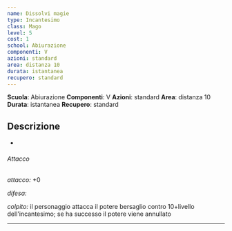 ```yaml
---
name: Dissolvi magie
type: Incantesimo
class: Mago
level: 5
cost: 1
school: Abiurazione
componenti: V
azioni: standard
area: distanza 10
durata: istantanea
recupero: standard
---
```

**Scuola**: Abiurazione
**Componenti**: V
**Azioni**: standard
**Area**: distanza 10
**Durata**: istantanea
**Recupero**: standard

**Descrizione**
-

-

###### Attacco

*attacco:* +0

*difesa:*

*colpito:* il personaggio attacca il potere bersaglio contro 10+livello dell'incantesimo; se ha successo il potere viene annullato

---